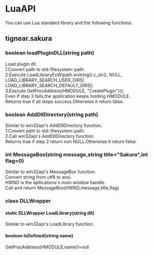 # LuaAPI
You can use Lua standard library and the following functions.
## tignear.sakura
  
### boolean loadPluginDLL(string path)
Load plugin dll.  
1.Convert path to std::filesystem::path.  
2.Execute LoadLibraryExW(path.wstring().c_str(), NULL, LOAD_LIBRARY_SEARCH_USER_DIRS| LOAD_LIBRARY_SEARCH_DEFAULT_DIRS);  
3.Execute GetProcAddress(HMODULE, "CreatePlugin")();  
Even if step 3 fails,the application keeps holding HMODULE.  
Returns true if all steps success.Otherwise it return false.  

### boolean AddDllDirectory(string path)
Similar to win32api's AddDllDirectory function.  
1.Convert path to std::filesystem::path.  
2.Call win32api's AddDllDirectory function.  
Returns true if step 2 return non NULL.Otherwise it return false.  

### int MessageBox(string message,string title="Sakura",int flag=0)
Similar to win32api's MessageBox function.  
Convert string from utf8 to ansi.  
HWND is the apllications's main window handle.  
Call and return MessageBox(HWND,message,title,flag) 

### class DLLWrapper
#### static DLLWrapper LoadLibrary(string dll)
Similar to win32api's LoadLibrary function.  

#### boolean IsDefined(string name)
GetProcAddress(HMODULE,name)!=null  
